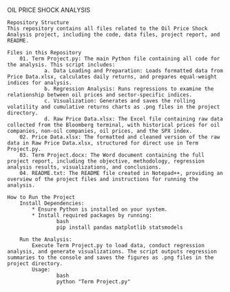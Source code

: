 OIL PRICE SHOCK ANALYSIS

	Repository Structure
	This repository contains all files related to the Oil Price Shock Analysis project, including the code, data files, project report, and README.

	Files in this Repository
		01. Term Project.py: The main Python file containing all code for the analysis. This script includes:
				a. Data Loading and Preparation: Loads formatted data from Price Data.xlsx, calculates daily returns, and prepares equal-weight indices for analysis.
				b. Regression Analysis: Runs regressions to examine the relationship between oil prices and sector-specific indices.
				c. Visualization: Generates and saves the rolling volatility and cumulative returns charts as .png files in the project directory.
				d. Raw Price Data.xlsx: The Excel file containing raw data collected from the Bloomberg terminal, with historical prices for oil companies, non-oil companies, oil prices, and the SPX index.
		02. Price Data.xlsx: The formatted and cleaned version of the raw data in Raw Price Data.xlsx, structured for direct use in Term Project.py.
		03. Term Project.docx: The Word document containing the full project report, including the objective, methodology, regression analysis results, visualizations, and conclusions.
		04. README.txt: The README file created in Notepad++, providing an overview of the project files and instructions for running the analysis.

	How to Run the Project
		Install Dependencies:
			* Ensure Python is installed on your system.
			* Install required packages by running:
					bash
					pip install pandas matplotlib statsmodels

		Run the Analysis:
			Execute Term Project.py to load data, conduct regression analysis, and generate visualizations. The script outputs regression summaries to the console and saves the figures as .png files in the project directory.
			Usage:
					bash
					python "Term Project.py"
